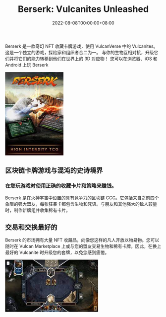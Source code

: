﻿---
title: "Berserk: Vulcanites Unleashed"
description: "在这款高强度 NFT 卡牌收藏游戏中与野兽和法术战斗。 加入具有 30 种游戏机制和联赛的竞技场。"
date: 2022-08-08T00:00:00+08:00
lastmod: 2022-08-08T00:00:00+08:00
draft: false
authors: ["crazyxuanshao"]
featuredImage: "berserk-vulcanites-unleashed.png"
tags: ["NFT Games","Berserk: Vulcanites Unleashed"]
categories: ["nfts"]
nfts: ["NFT Games"]
blockchain: "Vulcan Forged"
website: "https://berserk.vulcanforged.com/?utm_source=DappRadar&utm_medium=deeplink&utm_campaign=visit-website"
twitter: "https://twitter.com/berserk_game?lang=en"
discord: "https://discord.com/invite/ryb57aGn"
telegram: ""
github: ""
youtube: "https://www.youtube.com/channel/UCIE8cqIl1bA9ClJ3HzGC6Dg"
twitch: ""
facebook: ""
instagram: ""
reddit: ""
medium: ""
steam: ""
gitbook: ""
googleplay: ""
appstore: "https://berserk.vulcanforged.com/?utm_source=DappRadar&utm_medium=deeplink&utm_campaign=visit-website"
status: "Live"
weight: 
lightgallery: true
toc: true
pinned: false
recommend: false
recommend1: false
---
<p>Berserk 是一款奇幻 NFT 收藏卡牌游戏，使用 VulcanVerse 中的 Vulcanites。 这是一个独立的游戏，探险家和组织者合二为一。 与你的生物互相对抗，升级它们并将它们的能力转移到他们在世界上的 3D 对应物！ 您可以在浏览器、iOS 和 Android 上玩 Berserk</p>

![xyuh](xyuh.png)



## 区块链卡牌游戏与混沌的史诗境界

### 在您玩游戏时使用正确的收藏卡片和策略来赚钱。

Berserk 是在火神宇宙中设置的具有竞争力的区块链 CCG。它包括来自之前四个象限的强大盟友，每张狂暴卡都包含生物和咒语。与朋友和其他强大的敌人较量时，制作新牌组并收集稀有卡片。

## 交易和交换最好的

Berserk 的市场拥有大量 NFT 收藏品，向像您这样的凡人开放以物易物。您可以随时在 Vulcan Marketplace 上或与您的盟友交易生物和稀有卡牌。因此，在换上最好的 Vulcanite 时升级您的套牌，以免您感到疲倦。

![juisjdi](juisjdi.png)